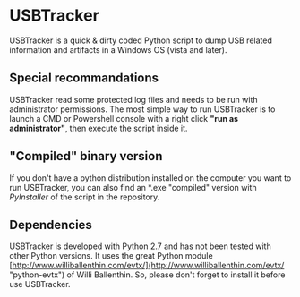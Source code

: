# USBTracker #

USBTracker is a quick & dirty coded Python script to dump USB related information and artifacts in a Windows OS (vista and later). 

## Special recommandations ##

USBTracker read some protected log files and needs to be run with administrator permissions. The most simple way to run USBTracker is to launch a CMD or Powershell console with a right click **"run as administrator"**, then execute the script inside it.

## "Compiled" binary version ##

If you don't have a python distribution installed on the computer you want to run USBTracker, you can also find an *.exe "compiled" version with *PyInstaller* of the script in the repository.

## Dependencies ##

USBTracker is developed with Python 2.7 and has not been tested with other Python versions.
It uses the great Python module [http://www.williballenthin.com/evtx/](http://www.williballenthin.com/evtx/ "python-evtx") of Willi Ballenthin. So, please don't forget to install it before use USBTracker. 